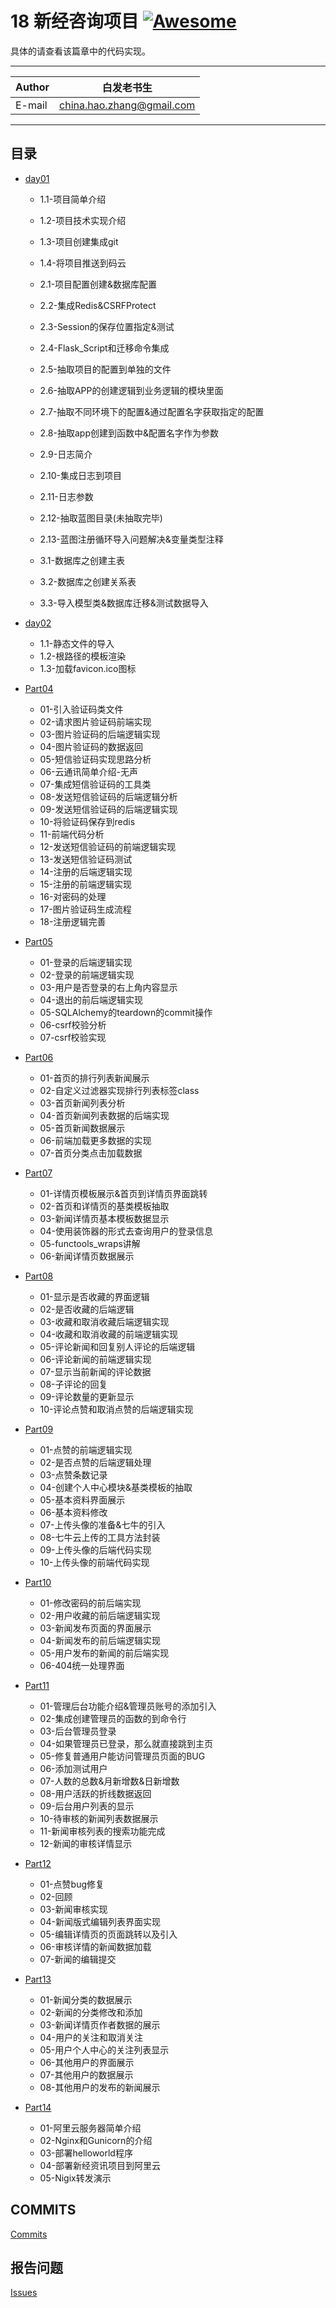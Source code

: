 # 18 新经咨询项目 [![Awesome](https://cdn.rawgit.com/sindresorhus/awesome/d7305f38d29fed78fa85652e3a63e154dd8e8829/media/badge.svg)](https://github.com/sindresorhus/awesome)

具体的请查看该篇章中的代码实现。
****
	
|Author|白发老书生|
|---|---
|E-mail|china.hao.zhang@gmail.com

****


<h2 id="catalog">目录</h2>

* [day01](#day01)
    * 1.1-项目简单介绍
    * 1.2-项目技术实现介绍
    * 1.3-项目创建集成git
    * 1.4-将项目推送到码云
   
    * 2.1-项目配置创建&数据库配置
    * 2.2-集成Redis&CSRFProtect
    * 2.3-Session的保存位置指定&测试
    * 2.4-Flask_Script和迁移命令集成
    * 2.5-抽取项目的配置到单独的文件
    * 2.6-抽取APP的创建逻辑到业务逻辑的模块里面
    * 2.7-抽取不同环境下的配置&通过配置名字获取指定的配置
    * 2.8-抽取app创建到函数中&配置名字作为参数
    * 2.9-日志简介
    * 2.10-集成日志到项目
    * 2.11-日志参数
    * 2.12-抽取蓝图目录(未抽取完毕)
    * 2.13-蓝图注册循环导入问题解决&变量类型注释
    
    * 3.1-数据库之创建主表
    * 3.2-数据库之创建关系表
    * 3.3-导入模型类&数据库迁移&测试数据导入
	
* [day02](#day02)	
	
    * 1.1-静态文件的导入
    * 1.2-根路径的模板渲染
    * 1.3-加载favicon.ico图标
    
* [Part04](#Part04)
    * 01-引入验证码类文件
    * 02-请求图片验证码前端实现
    * 03-图片验证码的后端逻辑实现
    * 04-图片验证码的数据返回
    * 05-短信验证码实现思路分析
    * 06-云通讯简单介绍-无声
    * 07-集成短信验证码的工具类
    * 08-发送短信验证码的后端逻辑分析
    * 09-发送短信验证码的后端逻辑实现
    * 10-将验证码保存到redis
    * 11-前端代码分析
    * 12-发送短信验证码的前端逻辑实现
    * 13-发送短信验证码测试
    * 14-注册的后端逻辑实现
    * 15-注册的前端逻辑实现
    * 16-对密码的处理
    * 17-图片验证码生成流程
    * 18-注册逻辑完善
* [Part05](#Part05)
    * 01-登录的后端逻辑实现
    * 02-登录的前端逻辑实现
    * 03-用户是否登录的右上角内容显示
    * 04-退出的前后端逻辑实现
    * 05-SQLAlchemy的teardown的commit操作
    * 06-csrf校验分析
    * 07-csrf校验实现
* [Part06](#Part06)
   * 01-首页的排行列表新闻展示
   * 02-自定义过滤器实现排行列表标签class
   * 03-首页新闻列表分析
   * 04-首页新闻列表数据的后端实现
   * 05-首页新闻数据展示
   * 06-前端加载更多数据的实现
   * 07-首页分类点击加载数据
* [Part07](#Part07)
    * 01-详情页模板展示&首页到详情页界面跳转
    * 02-首页和详情页的基类模板抽取
    * 03-新闻详情页基本模板数据显示
    * 04-使用装饰器的形式去查询用户的登录信息
    * 05-functools_wraps讲解
    * 06-新闻详情页数据展示
* [Part08](#Part08)
    * 01-显示是否收藏的界面逻辑
    * 02-是否收藏的后端逻辑
    * 03-收藏和取消收藏后端逻辑实现
    * 04-收藏和取消收藏的前端逻辑实现
    * 05-评论新闻和回复别人评论的后端逻辑
    * 06-评论新闻的前端逻辑实现
    * 07-显示当前新闻的评论数据
    * 08-子评论的回复
    * 09-评论数量的更新显示
    * 10-评论点赞和取消点赞的后端逻辑实现
* [Part09](#Part09)
    * 01-点赞的前端逻辑实现
    * 02-是否点赞的后端逻辑处理
    * 03-点赞条数记录
    * 04-创建个人中心模块&基类模板的抽取
    * 05-基本资料界面展示
    * 06-基本资料修改
    * 07-上传头像的准备&七牛的引入
    * 08-七牛云上传的工具方法封装
    * 09-上传头像的后端代码实现
    * 10-上传头像的前端代码实现
* [Part10](#Part10)
    * 01-修改密码的前后端实现
    * 02-用户收藏的前后端逻辑实现
    * 03-新闻发布页面的界面展示
    * 04-新闻发布的前后端逻辑实现
    * 05-用户发布的新闻的前后端实现
    * 06-404统一处理界面
* [Part11](#Part11)
    * 01-管理后台功能介绍&管理员账号的添加引入
    * 02-集成创建管理员的函数的到命令行
    * 03-后台管理员登录
    * 04-如果管理员已登录，那么就直接跳到主页
    * 05-修复普通用户能访问管理员页面的BUG
    * 06-添加测试用户
    * 07-人数的总数&月新增数&日新增数
    * 08-用户活跃的折线数据返回
    * 09-后台用户列表的显示
    * 10-待审核的新闻列表数据展示
    * 11-新闻审核列表的搜索功能完成
    * 12-新闻的审核详情显示
* [Part12](#Part12)
    * 01-点赞bug修复
    * 02-回顾
    * 03-新闻审核实现
    * 04-新闻版式编辑列表界面实现
    * 05-编辑详情页的页面跳转以及引入
    * 06-审核详情的新闻数据加载
    * 07-新闻的编辑提交
* [Part13](#Part13)
    * 01-新闻分类的数据展示
    * 02-新闻的分类修改和添加
    * 03-新闻详情页作者数据的展示
    * 04-用户的关注和取消关注
    * 05-用户个人中心的关注列表显示
    * 06-其他用户的界面展示
    * 07-其他用户的数据展示
    * 08-其他用户的发布的新闻展示
* [Part14](#Part14)
    * 01-阿里云服务器简单介绍
    * 02-Nginx和Gunicorn的介绍
    * 03-部署helloworld程序
    * 04-部署新经资讯项目到阿里云
    * 05-Nigix转发演示


## COMMITS

[Commits](https://github.com/HaoZhang95/PythonAndMachineLearning/commits/master)

## 报告问题

[Issues](https://github.com/HaoZhang95/PythonAndMachineLearning/issues)

